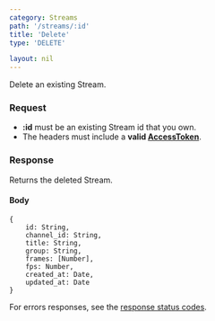 ```yaml
---
category: Streams
path: '/streams/:id'
title: 'Delete'
type: 'DELETE'

layout: nil
---
```


Delete an existing Stream.

### Request

* **:id** must be an existing Stream id that you own.
* The headers must include a **valid [AccessToken](#/post-access-token)**.

### Response

Returns the deleted Stream.
    
#### Body

    {
        id: String,
        channel_id: String,
        title: String,
        group: String,
        frames: [Number],
        fps: Number,
        created_at: Date,
        updated_at: Date
    }

For errors responses, see the [response status codes](#/response-status-codes).